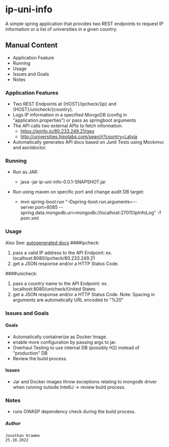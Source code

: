 # ip-uni-info
A simple spring application that provides two REST endpoints to request IP information or a list of universities in a given country.

## Manual Content
  - Application Feature
  - Running
  - Usage
  - Issues and Goals
  - Notes

### Application Features
- Two REST Endpoints at {HOST}/ipcheck/{ip} and {HOST}/unicheck/{country}.
- Logs IP information in a specified MongoDB (config in "application.properties") or pass as springboot arguments 
- The API calls two external APIs to fetch information:
    - https://ipinfo.io/80.233.249.21/geo
    - http://universities.hipolabs.com/search?country=Latvia
- Automatically generates API docs based on Junit Tests using Mockmvc and asciidoctor.
 

### Running
- Run as JAR:
  - java -jar ip-uni-info-0.0.1-SNAPSHOT.jar

- Run using maven on specific port and change audit DB target:
  - mvn spring-boot:run "-Dspring-boot.run.arguments=--server.port=8085 --spring.data.mongodb.uri=mongodb://localhost:27011/ipInfoLog" -f pom.xml

### Usage
Also See: [autogenerated docs]
  ####ipcheck:
  1. pass a valid IP address to the API Endpoint: ex. localhost:8080/ipcheck/80.233.249.21
  2. get a JSON response and/or a HTTP Status Code.
 
  ####unicheck:
  1. pass a country name to the API Endpoint: ex. localhost:8080/unicheck/United States
  2. get a JSON response and/or a HTTP Status Code.
    Note: Spacing in arguments are automatically URL encoded to "%20"

### Issues and Goals
#### Goals
  - Automatically containerize as Docker Image.
  - enable more configuration by passing args to jar.
  - Overhaul Testing to use internal DB (possibly H2) instead of "production" DB
  - Review the build process.

#### Issues  
- Jar and Docker images throw exceptions relating to mongodb driver when running outside IntelliJ
  -> review build process.
  
### Notes
 - runs OWASP dependency check during the build process.

##### Author
    Jonathan Kramme
    25.10.2022

   [autogenerated docs]: <https://htmlpreview.github.io/?https://github.com/JonKramme/ip-uni-info/blob/master/docs/api-docs.html>
  
